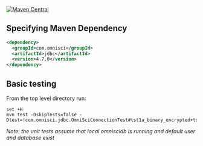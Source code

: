 [![Maven Central](https://maven-badges.herokuapp.com/maven-central/com.omnisci/jdbc/badge.svg)](https://maven-badges.herokuapp.com/maven-central/com.omnisci/jdbc)

## Specifying Maven Dependency

```xml
<dependency>
  <groupId>com.omnisci</groupId>
  <artifactId>jdbc</artifactId>
  <version>4.7.0</version>
</dependency>
```

## Basic testing
From the top level directory run:
```shell
set +H
mvn test -DskipTests=false -Dtest=!com.omnisci.jdbc.OmniSciConnectionTest#tst1a_binary_encrypted+tst2_http_unencrypted+tst3_https_encrypted+tst4_https_encrypted_with_server_validation
```
*Note: the unit tests assume that local omniscidb is running and default user and database exist*
